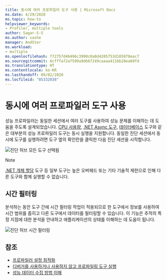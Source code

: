 ```yaml
---
title: 동시에 여러 프로파일러 도구 사용 | Microsoft Docs
ms.date: 4/29/2020
ms.topic: how-to
helpviewer_keywords:
- Profiler, multiple tools
author: Sagar-S-S
ms.author: sashe
manager: AndSter
ms.workload:
- multiple
ms.openlocfilehash: f72757d46496c3990c0a0d4205753d185078eac7
ms.sourcegitcommit: 6cfffa72af599a9d667249caaaa411bb28ea69fd
ms.translationtype: HT
ms.contentlocale: ko-KR
ms.lasthandoff: 09/02/2020
ms.locfileid: "85332038"
---
```

# <a name="using-multiple-profiler-tools-simultaneously"></a>동시에 여러 프로파일러 도구 사용

성능 프로파일러는 동일한 세션에서 여러 도구를 사용하여 성능 문제를 이해하는 데 도움을 주도록 설계되었습니다. [CPU 사용량](../profiling/cpu-usage.md), [.NET Async 도구](../profiling/analyze-async.md), [데이터베이스](../profiling/analyze-database.md) 도구와 같은 대부분의 성능 프로파일러 도구는 동시 실행을 지원합니다. 동일한 진단 세션에서 동시에 도구를 실행하려면 도구 옆의 확인란을 클릭한 다음 진단 세션을 시작합니다.

![진단 허브 모든 도구 선택됨](../profiling/media/diaghuballtoolsselected.png "진단 허브 모든 도구 선택됨")

>[!NOTE]
>[.NET 개체 할당](../profiling/dotnet-alloc-tool.md) 도구 등 일부 도구는 높은 오버헤드 또는 기타 기술적 제한으로 인해 다른 도구와 함께 실행할 수 없습니다.

## <a name="time-filtering"></a>시간 필터링 

분석하는 동안 도구 간에 시간 필터링 작업이 적용되므로 한 도구에서 정보를 사용하여 시간 범위를 좁히고 다른 도구에서 데이터를 필터링할 수 있습니다. 이 기능은 추적의 특정 지점에 대한 분석을 안내하고 애플리케이션의 상태를 이해하는 데 도움이 됩니다.

![진단 허브 시간 필터링](../profiling/media/diaghubtimefiltering.png "진단 허브 시간 필터링")

## <a name="see-also"></a>참조

- [프로파일러 설정 최적화](../profiling/optimize-profiler-settings.md)
- [디버거를 사용하거나 사용하지 않고 프로파일링 도구 실행](../profiling/running-profiling-tools-with-or-without-the-debugger.md)
- [성능 데이터 수집 방법 이해](../profiling/understanding-performance-collection-methods-perf-profiler.md)
